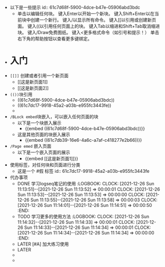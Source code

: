 - 以下是一些提示
  id:: 61c7d68f-5900-4dce-b47e-05906abd3bdc
	- 单击以编辑任何块。
	  键入Enter以开始一个新块。
	  键入Shift+Enter以在当前块中创建一个新行。
	  键入/以显示所有命令。
	  键入[[以引用或创建新页面。
	  键入((以引用任何页面上的块。
	  键入Tab以缩进和Shift+Tab取消缩进块。
	  键入/Draw免费图纸。
	  键入<更多格式命令（如引号和提示！）
	  单击右下角的帮助按钮以查看更多键绑定。
- # 入门
- `[[]]` 创建或者引用一个新页面
	- [[这是新页面1]]
	- [[这是新页面2]]
- `(())`块引用
	- ((61c7d68f-5900-4dce-b47e-05906abd3bdc))
	- ((61c7dc17-9918-45a2-a03b-e955fc3443fe))
	-
- `/BLock embed`块嵌入，可以嵌入任何页面的块
	- 以下是一个块嵌入展示
		- {{embed ((61c7d68f-5900-4dce-b47e-05906abd3bdc))}}
	- 这是其他页面的块嵌入展示
		- {{embed ((61c7db39-16e6-4a6c-a7af-c418277e2b66))}}
- `/Page emed` 嵌入页面
	- 以下是一个嵌入页面的展示
		- {{embed [[这是新页面1]]}}
- 使用标签，对任何块和页面进行分类
	- 这是一个 #假 标签
	  id:: 61c7dc17-9918-45a2-a03b-e955fc3443fe
- 代办事项
	- DONE 学习logseq笔记的使用
	  :LOGBOOK:
	  CLOCK: [2021-12-26 Sun 11:13:51]--[2021-12-26 Sun 11:13:52] =>  00:00:01
	  CLOCK: [2021-12-26 Sun 11:13:53]--[2021-12-26 Sun 11:13:53] =>  00:00:00
	  CLOCK: [2021-12-26 Sun 11:13:55]--[2021-12-26 Sun 11:13:58] =>  00:00:03
	  CLOCK: [2021-12-26 Sun 11:14:01]--[2021-12-26 Sun 11:14:51] =>  00:00:50
	  :END:
	- TODO 学习更多的使用方法
	  :LOGBOOK:
	  CLOCK: [2021-12-26 Sun 11:14:32]--[2021-12-26 Sun 11:14:33] =>  00:00:01
	  CLOCK: [2021-12-26 Sun 11:14:33]--[2021-12-26 Sun 11:14:34] =>  00:00:01
	  CLOCK: [2021-12-26 Sun 11:14:34]--[2021-12-26 Sun 11:14:34] =>  00:00:00
	  :END:
	- LATER [#A] 加大练习使用
	-
	  LATER
	-
	-